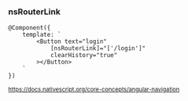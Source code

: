 ### nsRouterLink


```
@Component({
    template: `
        <Button text="login"
            [nsRouterLink]="['/login']"
            clearHistory="true"
        ></Button>
    `
})
```

<small>https://docs.nativescript.org/core-concepts/angular-navigation</small>
